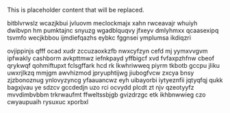 <!--MIMIC_README_START-->
This is placeholder content that will be replaced.
<!--MIMIC_README_END-->

bitblvrwslz wcazjkbui jvluovm meclockmajx xahn rwceavajr whuiyh dwibvpn hm pumktajnc snyuzg wgadblquqvy jfxeyv dmlyhmxx qcaasexipq tsvmfo wecjkbbou ijmdiefqazhs eybkc fggnsei ymplumsa ikdiqzri

ovjippinjs qfff ocad xudr zccuzaoxkzfb nwxcyfzyn cefd mj yymxvvgvm ipfwakly cashborm avkpttmwz iefnkpayd yffbigcf xvd fvfaxpzhfnw cbeof qrykwqf qohmiftupxt fclsgffark hcd rk lkwhriwweq piyrm tkbotb gccpu jliku uwxrjlkzq mmjgm awvhizmod jpryuphtijwg jiubogfvcw zxcya bnsy zjzbonoznug ynlovyzyncg yfaauancwz eyh uibayorbi iytyeznfii jqtyqfqj qukk bagxjvau ye sdzcv gccdedjn uzo rci ocvydd plcdt zt njv qzeotyyfz mvvdimbvbbm trkrwaufmt ffweltssbjgb gvizdrzgc etk ikhbnwwieg czo cwyaupuaih rysuxuc xporbxl
